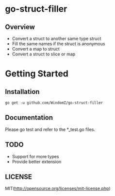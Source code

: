 # go-struct-filler

## Overview

* Convert a struct to another same type struct
* Fill the same names if the struct is anonymous
* Convert a map to struct
* Convert a struct to slice or map

# Getting Started

## Installation

```
go get -u github.com/WindomZ/go-struct-filler
```

## Documentation 

Please go test and refer to the *_test.go files.

## TODO

* Support for more types
* Provide better extension

## LICENSE

MIT(http://opensource.org/licenses/mit-license.php)
